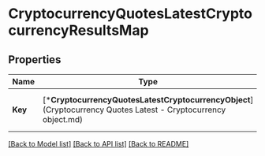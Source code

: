 # CryptocurrencyQuotesLatestCryptocurrencyResultsMap

## Properties
Name | Type | Description | Notes
------------ | ------------- | ------------- | -------------
**Key** | [***CryptocurrencyQuotesLatestCryptocurrencyObject**](Cryptocurrency Quotes Latest - Cryptocurrency object.md) | A cryptocurrency object for each requested. | [default to null]

[[Back to Model list]](../README.md#documentation-for-models) [[Back to API list]](../README.md#documentation-for-api-endpoints) [[Back to README]](../README.md)


